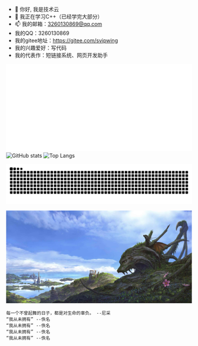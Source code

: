 - 👋 你好, 我是技术云
- 🌱 我正在学习C++（已经学完大部分）
- 📫 我的邮箱：3260130869@qq.com
- 我的QQ：3260130869
- 我的gitee地址：https://gitee.com/svipwing
- 我的兴趣爱好：写代码
- 我的代表作：短链接系统、网页开发助手

![](metrics.classic.svg)
![GitHub stats](https://github-readme-stats.vercel.app/api?username=svipwing)
![Top Langs](https://github-readme-stats.vercel.app/api/top-langs/?username=svipwing&layout=compact)

<picture>
  <source media="(prefers-color-scheme: dark)" srcset="https://raw.githubusercontent.com/svipwing/svipwing/main/github-snake-dark.svg" />
  <source media="(prefers-color-scheme: light)" srcset="https://raw.githubusercontent.com/svipwing/svipwing/main/github-snake.svg" />
  <img alt="github-snake" src="https://raw.githubusercontent.com/svipwing/svipwing/main/github-snake.svg" />
</picture>

![](https://raw.githubusercontent.com/svipwing/svipwing/main/photo.png)

```
每一个不曾起舞的日子，都是对生命的辜负。 --尼采
“我从未拥有” --佚名
“我从未拥有” --佚名
“我从未拥有” --佚名
“我从未拥有” --佚名
```
